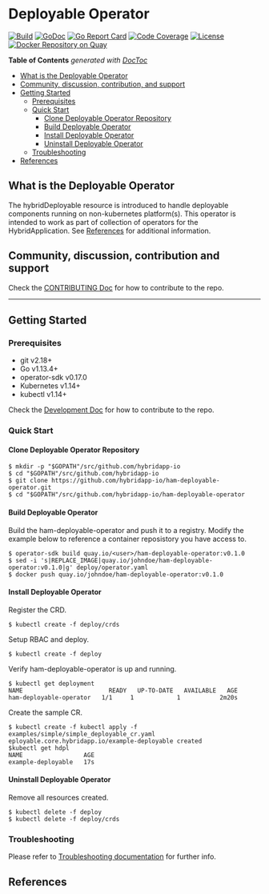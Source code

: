 # Deployable Operator

[![Build](http://prow.purple-chesterfield.com/badge.svg?jobs=multiarch-image-ham-deployable-operator-postsubmit)](http://prow.purple-chesterfield.com/?job=multiarch-image-ham-deployable-operator-postsubmit)
[![GoDoc](https://godoc.org/github.com/hybridapp-io/ham-deployable-operator?status.svg)](https://godoc.org/github.com/hybridapp-io/ham-deployable-operator)
[![Go Report Card](https://goreportcard.com/badge/github.com/hybridapp-io/ham-deployable-operator)](https://goreportcard.com/report/github.com/hybridapp-io/ham-deployable-operator)
[![Code Coverage](https://codecov.io/gh/hybridapp-io/ham-deployable-operator/branch/master/graphs/badge.svg?branch=master)](https://codecov.io/gh/hybridapp-io/ham-deployable-operator?branch=master)
[![License](https://img.shields.io/:license-apache-blue.svg)](http://www.apache.org/licenses/LICENSE-2.0.html)
[![Docker Repository on Quay](https://quay.io/repository/hybridappio/ham-deployable-operator/status "Docker Repository on Quay")](https://quay.io/repository/hybridappio/ham-deployable-operator)

<!-- START doctoc generated TOC please keep comment here to allow auto update -->
<!-- DON'T EDIT THIS SECTION, INSTEAD RE-RUN doctoc TO UPDATE -->
**Table of Contents**  *generated with [DocToc](https://github.com/thlorenz/doctoc)*

- [What is the Deployable Operator](#what-is-the-deployable-operator)
- [Community, discussion, contribution, and support](#community-discussion-contribution-and-support)
- [Getting Started](#getting-started)
    - [Prerequisites](#prerequisites)
    - [Quick Start](#quick-start)
        - [Clone Deployable Operator Repository](#clone-hybriddeployable-operator-repository)
        - [Build Deployable Operator](#build-hybriddeployable-operator)
        - [Install Deployable Operator](#install-hybriddeployable-operator)
        - [Uninstall Deployable Operator](#uninstall-hybriddeployable-operator)
    - [Troubleshooting](#troubleshooting)
- [References](#references)

<!-- END doctoc generated TOC please keep comment here to allow auto update -->

## What is the Deployable Operator

The hybridDeployable resource is introduced to handle deployable components running on non-kubernetes platform(s). This operator is intended to work as part of collection of operators for the HybridApplication.  See [References](#hybridApplication-references) for additional information.

## Community, discussion, contribution and support

Check the [CONTRIBUTING Doc](CONTRIBUTING.md) for how to contribute to the repo.

------

## Getting Started

### Prerequisites

- git v2.18+
- Go v1.13.4+
- operator-sdk v0.17.0
- Kubernetes v1.14+
- kubectl v1.14+

Check the [Development Doc](docs/development.md) for how to contribute to the repo.

### Quick Start

#### Clone Deployable Operator Repository

```shell
$ mkdir -p "$GOPATH"/src/github.com/hybridapp-io
$ cd "$GOPATH"/src/github.com/hybridapp-io
$ git clone https://github.com/hybridapp-io/ham-deployable-operator.git
$ cd "$GOPATH"/src/github.com/hybridapp-io/ham-deployable-operator
```

#### Build Deployable Operator

Build the ham-deployable-operator and push it to a registry. Modify the example below to reference a container reposistory you have access to.

```shell
$ operator-sdk build quay.io/<user>/ham-deployable-operator:v0.1.0
$ sed -i 's|REPLACE_IMAGE|quay.io/johndoe/ham-deployable-operator:v0.1.0|g' deploy/operator.yaml
$ docker push quay.io/johndoe/ham-deployable-operator:v0.1.0
```

#### Install Deployable Operator

Register the CRD.

```shell
$ kubectl create -f deploy/crds
```

Setup RBAC and deploy.

```shell
$ kubectl create -f deploy
```

Verify ham-deployable-operator is up and running.

```shell
$ kubectl get deployment
NAME                        READY   UP-TO-DATE   AVAILABLE   AGE
ham-deployable-operator   1/1     1            1           2m20s
```

Create the sample CR.

```shell
$ kubectl create -f kubectl apply -f examples/simple/simple_deployable_cr.yaml
eployable.core.hybridapp.io/example-deployable created
$kubectl get hdpl
NAME                 AGE
example-deployable   17s
```

#### Uninstall Deployable Operator

Remove all resources created.

```shell
$ kubectl delete -f deploy
$ kubectl delete -f deploy/crds
```

### Troubleshooting

Please refer to [Troubleshooting documentation](docs/trouble_shooting.md) for further info.

## References

